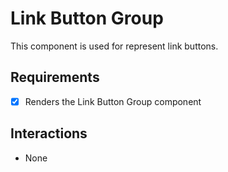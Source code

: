 # Link Button Group

This component is used for represent link buttons.

## Requirements

- [x] Renders the Link Button Group component

## Interactions

- None
